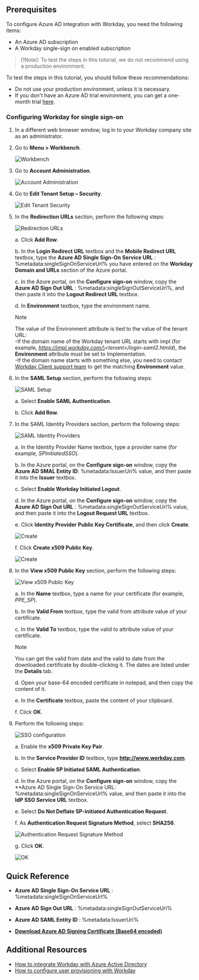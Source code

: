 ## Prerequisites

To configure Azure AD integration with Workday, you need the following items:

- An Azure AD subscription
- A Workday single-sign on enabled subscription

> [!Note]:
> To test the steps in this tutorial, we do not recommend using a production environment.

To test the steps in this tutorial, you should follow these recommendations:

- Do not use your production environment, unless it is necessary.
- If you don't have an Azure AD trial environment, you can get a one-month trial [here](https://azure.microsoft.com/pricing/free-trial/).

### Configuring Workday for single sign-on

1. In a different web browser window, log in to your Workday company site as an administrator.

2. Go to **Menu \> Workbench**.
   
    ![Workbench](./media/IC782923.png "Workbench")

3. Go to **Account Administration**.
   
    ![Account Administration](./media/IC782924.png "Account Administration")

4. Go to **Edit Tenant Setup – Security**.
   
    ![Edit Tenant Security](./media/IC782925.png "Edit Tenant Security")

5. In the **Redirection URLs** section, perform the following steps:
   
    ![Redirection URLs](./media/IC7829581.png "Redirection URLs")
   
    a. Click **Add Row**.
   
    b. In the **Login Redirect URL** textbox and the **Mobile Redirect URL** textbox, type the **Azure AD Single Sign-On Service URL** : %metadata:singleSignOnServiceUrl% you have entered on the **Workday Domain and URLs** section of the Azure portal.
   
    c. In the Azure portal, on the **Configure sign-on** window, copy the **Azure AD Sign Out URL** : %metadata:singleSignOutServiceUrl%, and then paste it into the **Logout Redirect URL** textbox.
   
    d.  In **Environment** textbox, type the environment name.  

    >[!NOTE]
    > The value of the Environment attribute is tied to the value of the tenant URL:  
    >-If the domain name of the Workday tenant URL starts with impl (for example, *https://impl.workday.com/\<tenant\>/login-saml2.htmld*), the **Environment** attribute must be set to Implementation.  
    >-If the domain name starts with something else, you need to contact [Workday Client support team](https://www.workday.com/en-us/partners-services/services/support.html) to get the matching **Environment** value.

6. In the **SAML Setup** section, perform the following steps:
   
    ![SAML Setup](./media/IC782926.png "SAML Setup")
   
    a.  Select **Enable SAML Authentication**.
   
    b.  Click **Add Row**.

7. In the SAML Identity Providers section, perform the following steps:
   
    ![SAML Identity Providers](./media/IC7829271.png "SAML Identity Providers")
   
    a. In the Identity Provider Name textbox, type a provider name (for example, *SPInitiatedSSO*).
   
    b. In the Azure portal, on the **Configure sign-on** window, copy the **Azure AD SMAL Entity ID**: %metadata:IssuerUri% value, and then paste it into the **Issuer** textbox.
   
    c. Select **Enable Workday Initiated Logout**.
   
    d. In the Azure portal, on the **Configure sign-on** window, copy the **Azure AD Sign Out URL** : %metadata:singleSignOutServiceUrl% value, and then paste it into the **Logout Request URL** textbox.

    e. Click **Identity Provider Public Key Certificate**, and then click **Create**. 

    ![Create](./media/IC782928.png "Create")

    f. Click **Create x509 Public Key**. 

    ![Create](./media/IC782929.png "Create")

8. In the **View x509 Public Key** section, perform the following steps: 
   
    ![View x509 Public Key](./media/IC782930.png "View x509 Public Key") 
   
    a. In the **Name** textbox, type a name for your certificate (for example, *PPE\_SP*).
   
    b. In the **Valid From** textbox, type the valid from attribute value of your certificate.
   
    c.  In the **Valid To** textbox, type the valid to attribute value of your certificate.
   
    > [!NOTE]
    > You can get the valid from date and the valid to date from the downloaded certificate by double-clicking it.  The dates are listed under the **Details** tab.
    > 
    >
   
    d.  Open your base-64 encoded certificate in notepad, and then copy the content of it.
   
    e.  In the **Certificate** textbox, paste the content of your clipboard.
   
    f.  Click **OK**.

9. Perform the following steps: 
   
    ![SSO configuration](./media/WorkdaySSOConfiguratio.png "SSO configuration")
   
    a.  Enable the **x509 Private Key Pair**.
   
    b.  In the **Service Provider ID** textbox, type **http://www.workday.com**.
   
    c.  Select **Enable SP Initiated SAML Authentication**.
   
    d.  In the Azure portal, on the **Configure sign-on** window, copy the **Azure AD Single Sign-On Service URL: %metadata:singleSignOnServiceUrl% value, and then paste it into the **IdP SSO Service URL** textbox.
   
    e. Select **Do Not Deflate SP-initiated Authentication Request**.
   
    f. As **Authentication Request Signature Method**, select **SHA256**. 
   
    ![Authentication Request Signature Method](./media/WorkdaySSOConfiguration.png "Authentication Request Signature Method") 
   
    g. Click **OK**. 
   
    ![OK](./media/IC782933.png "OK")

## Quick Reference

* **Azure AD Single Sign-On Service URL** : %metadata:singleSignOnServiceUrl%

* **Azure AD Sign Out URL** : %metadata:singleSignOutServiceUrl%

* **Azure AD SAML Entity ID** : %metadata:IssuerUri%

* **[Download Azure AD Signing Certificate (Base64 encoded)](%metadata:certificateDownloadBase64Url%)**

## Additional Resources

* [How to integrate Workday with Azure Active Directory](active-directory-saas-workday-tutorial.md)
* [How to configure user provisioning with Workday](active-directory-saas-workday-user-provisioning-tutorial.md)
